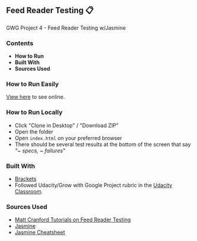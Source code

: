 ## Feed Reader Testing :clipboard:
GWG Project 4 - Feed Reader Testing w/Jasmine

### Contents

* **How to Run**
* **Built With**
* **Sources Used**

### How to Run Easily
[View here](https://drummgurl.github.io/feedreader/) to see online.

### How to Run Locally
* Click "Clone in Desktop" / "Download ZIP"
* Open the folder
* Open `index.html` on your preferred browser
* There should be several test results at the bottom of the screen that say *"~ specs, ~ failures"*

### Built With
* [Brackets](http://brackets.io/)
* Followed Udacity/Grow with Google Project rubric in the [Udacity Classroom](https://review.udacity.com/#!/rubrics/18/view).
  

### Sources Used

- [Matt Cranford Tutorials on Feed Reader Testing](https://matthewcranford.com/feed-reader-walkthrough-part-1-starter-code/)
- [Jasmine](https://jasmine.github.io/2.0/introduction.html)
- [Jasmine Cheatsheet](https://devhints.io/jasmine)
